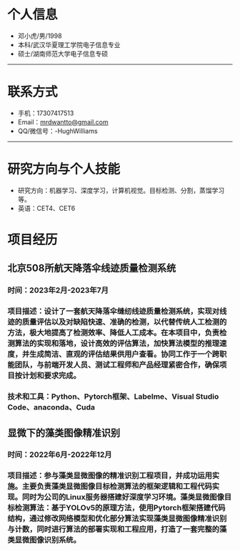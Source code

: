 # 个人信息

 - 邓小虎/男/1998 
 - 本科/武汉华夏理工学院电子信息专业
 - 硕士/湖南师范大学电子信息专硕  
 
---
# 联系方式

- 手机：17307417513 
- Email：mrdwantto@gmail.com 
- QQ/微信号：-HughWilliams

---
# 研究方向与个人技能

- 研究方向：机器学习、深度学习，计算机视觉。目标检测、分割，蒸馏学习等。
- 英语：CET4、CET6

# 项目经历

## 北京508所航天降落伞线迹质量检测系统 
### 时间：2023年2月-2023年7月
### 项目描述：设计了一套航天降落伞缝纫线迹质量检测系统，实现对线迹的质量评估以及对缺陷快速、准确的检测，以代替传统人工检测的方法，极大地提高了检测效率、降低人工成本。在本项目中，负责检测算法的实现和落地，设计高效的评估算法，加快算法模型的推理速度，并生成简洁、直观的评估结果供用户查看。协同工作于一个跨职能团队，与前端开发人员、测试工程师和产品经理紧密合作，确保项目按计划和要求完成。
### 技术和工具：Python、Pytorch框架、Labelme、Visual Studio Code、anaconda、Cuda

## 显微下的藻类图像精准识别
### 时间：2022年6月-2022年12月
### 项目描述：参与藻类显微图像的精准识别工程项目，并成功运用实施。主要负责藻类显微图像目标检测算法的框架逻辑和工程代码实现。同时为公司的Linux服务器搭建好深度学习环境。藻类显微图像目标检测算法：基于YOLOv5的原理方法，使用Pytorch框架搭建代码结构，通过修改网络模型和优化部分算法实现藻类显微图像精准识别与计数，同时进行算法的部署实现和工程应用，打造了一套完整的藻类显微图像识别系统。




